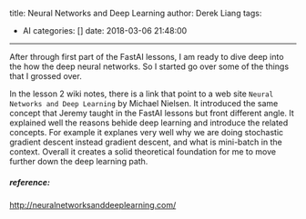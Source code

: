 title: Neural Networks and Deep Learning
author: Derek Liang
tags:
  - AI
categories: []
date: 2018-03-06 21:48:00
---
After through first part of the FastAI lessons, I am ready to dive deep into the how the deep neural networks. So I started go over some of the things that I grossed over.

In the lesson 2 wiki notes, there is a link that point to a web site `Neural Networks and Deep Learning` by Michael Nielsen. It introduced the same concept that Jeremy taught in the FastAI lessons but front different angle. It explained well the reasons behide deep learning and introduce the related concepts. For example it explanes very well why we are doing stochastic gradient descent instead gradient descent, and what is mini-batch in the context. Overall it creates a solid theoretical foundation for me to move further down the deep learning path.

##### reference: 
http://neuralnetworksanddeeplearning.com/